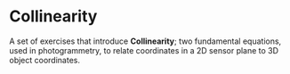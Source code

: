 # Collinearity

A set of exercises that introduce **Collinearity**; two fundamental equations, used in photogrammetry, to relate coordinates in a 2D sensor plane to 3D object coordinates.
